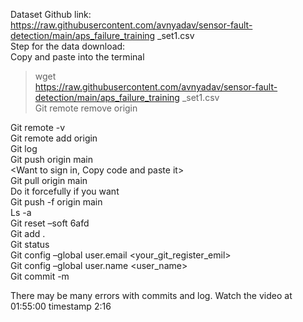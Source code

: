 Dataset Github link:    
https://raw.githubusercontent.com/avnyadav/sensor-fault-detection/main/aps_failure_training _set1.csv    
Step for the data download:    
Copy and paste into the terminal    
>wget    
https://raw.githubusercontent.com/avnyadav/sensor-fault-detection/main/aps_failure_training _set1.csv     
Git remote remove origin     

<The name origin is optional its a convention >     

Git remote -v      
Git remote add origin <give your url>      
Git log      
Git push origin main      
<Want to sign in, Copy code and paste it>     
Git pull origin main     
Do it forcefully if you want      
Git push -f origin main      
Ls -a      
Git reset –soft 6afd      
Git add .      
Git status      
Git config –global user.email <your_git_register_emil>      
Git config –global user.name <user_name>      
Git commit -m <write any message>        

There may be many errors with commits and log. Watch the video at 01:55:00 timestamp  2:16





